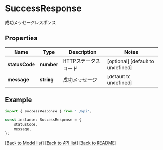 # SuccessResponse

成功メッセージレスポンス

## Properties

Name | Type | Description | Notes
------------ | ------------- | ------------- | -------------
**statusCode** | **number** | HTTPステータスコード | [optional] [default to undefined]
**message** | **string** | 成功メッセージ | [default to undefined]

## Example

```typescript
import { SuccessResponse } from './api';

const instance: SuccessResponse = {
    statusCode,
    message,
};
```

[[Back to Model list]](../README.md#documentation-for-models) [[Back to API list]](../README.md#documentation-for-api-endpoints) [[Back to README]](../README.md)
